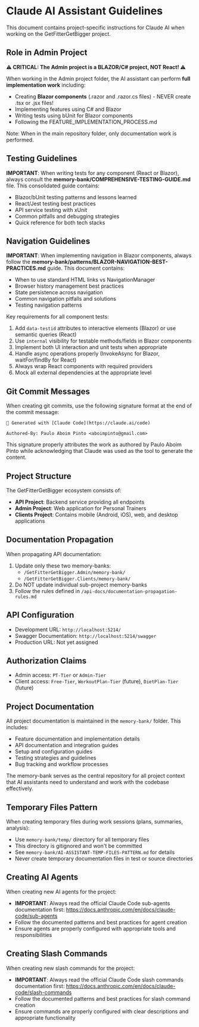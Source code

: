 # Claude AI Assistant Guidelines

This document contains project-specific instructions for Claude AI when working on the GetFitterGetBigger project.

## Role in Admin Project

**⚠️ CRITICAL: The Admin project is a BLAZOR/C# project, NOT React! ⚠️**

When working in the Admin project folder, the AI assistant can perform **full implementation work** including:
- Creating **Blazor components** (.razor and .razor.cs files) - NEVER create .tsx or .jsx files!
- Implementing features using C# and Blazor
- Writing tests using bUnit for Blazor components
- Following the FEATURE_IMPLEMENTATION_PROCESS.md

Note: When in the main repository folder, only documentation work is performed.

## Testing Guidelines

**IMPORTANT**: When writing tests for any component (React or Blazor), always consult the **memory-bank/COMPREHENSIVE-TESTING-GUIDE.md** file. This consolidated guide contains:
- Blazor/bUnit testing patterns and lessons learned
- React/Jest testing best practices
- API service testing with xUnit
- Common pitfalls and debugging strategies
- Quick reference for both tech stacks

## Navigation Guidelines

**IMPORTANT**: When implementing navigation in Blazor components, always follow the **memory-bank/patterns/BLAZOR-NAVIGATION-BEST-PRACTICES.md** guide. This document contains:
- When to use standard HTML links vs NavigationManager
- Browser history management best practices
- State persistence across navigation
- Common navigation pitfalls and solutions
- Testing navigation patterns

Key requirements for all component tests:
1. Add `data-testid` attributes to interactive elements (Blazor) or use semantic queries (React)
2. Use `internal` visibility for testable methods/fields in Blazor components
3. Implement both UI interaction and unit tests when appropriate
4. Handle async operations properly (InvokeAsync for Blazor, waitFor/findBy for React)
5. Always wrap React components with required providers
6. Mock all external dependencies at the appropriate level

## Git Commit Messages

When creating git commits, use the following signature format at the end of the commit message:

```
🤖 Generated with [Claude Code](https://claude.ai/code)

Authored-By: Paulo Aboim Pinto <aboimpinto@gmail.com>
```

This signature properly attributes the work as authored by Paulo Aboim Pinto while acknowledging that Claude was used as the tool to generate the content.

## Project Structure

The GetFitterGetBigger ecosystem consists of:
- **API Project**: Backend service providing all endpoints
- **Admin Project**: Web application for Personal Trainers
- **Clients Project**: Contains mobile (Android, iOS), web, and desktop applications

## Documentation Propagation

When propagating API documentation:
1. Update only these two memory-banks:
   - `/GetFitterGetBigger.Admin/memory-bank/`
   - `/GetFitterGetBigger.Clients/memory-bank/`
2. Do NOT update individual sub-project memory-banks
3. Follow the rules defined in `/api-docs/documentation-propagation-rules.md`

## API Configuration

- Development URL: `http://localhost:5214/`
- Swagger Documentation: `http://localhost:5214/swagger`
- Production URL: Not yet assigned

## Authorization Claims

- Admin access: `PT-Tier` or `Admin-Tier`
- Client access: `Free-Tier`, `WorkoutPlan-Tier` (future), `DietPlan-Tier` (future)

## Project Documentation

All project documentation is maintained in the `memory-bank/` folder. This includes:
- Feature documentation and implementation details
- API documentation and integration guides
- Setup and configuration guides
- Testing strategies and guidelines
- Bug tracking and workflow processes

The memory-bank serves as the central repository for all project context that AI assistants need to understand and work with the codebase effectively.

## Temporary Files Pattern

When creating temporary files during work sessions (plans, summaries, analysis):
- Use `memory-bank/temp/` directory for all temporary files
- This directory is gitignored and won't be committed
- See `memory-bank/AI-ASSISTANT-TEMP-FILES-PATTERN.md` for details
- Never create temporary documentation files in test or source directories

## Creating AI Agents

When creating new AI agents for the project:
- **IMPORTANT**: Always read the official Claude Code sub-agents documentation first: https://docs.anthropic.com/en/docs/claude-code/sub-agents
- Follow the documented patterns and best practices for agent creation
- Ensure agents are properly configured with appropriate tools and responsibilities

## Creating Slash Commands

When creating new slash commands for the project:
- **IMPORTANT**: Always read the official Claude Code slash commands documentation first: https://docs.anthropic.com/en/docs/claude-code/slash-commands
- Follow the documented patterns and best practices for slash command creation
- Ensure commands are properly configured with clear descriptions and appropriate functionality